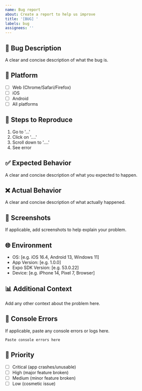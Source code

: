 ```yaml
---
name: Bug report
about: Create a report to help us improve
title: '[BUG] '
labels: bug
assignees: ''
---
```


## 🐛 Bug Description
A clear and concise description of what the bug is.

## 📱 Platform
- [ ] Web (Chrome/Safari/Firefox)
- [ ] iOS
- [ ] Android
- [ ] All platforms

## 🔄 Steps to Reproduce
1. Go to '...'
2. Click on '....'
3. Scroll down to '....'
4. See error

## ✅ Expected Behavior
A clear and concise description of what you expected to happen.

## ❌ Actual Behavior
A clear and concise description of what actually happened.

## 📸 Screenshots
If applicable, add screenshots to help explain your problem.

## 🌐 Environment
- OS: [e.g. iOS 16.4, Android 13, Windows 11]
- App Version: [e.g. 1.0.0]
- Expo SDK Version: [e.g. 53.0.22]
- Device: [e.g. iPhone 14, Pixel 7, Browser]

## 📊 Additional Context
Add any other context about the problem here.

## 🔧 Console Errors
If applicable, paste any console errors or logs here.

```
Paste console errors here
```

## 🎯 Priority
- [ ] Critical (app crashes/unusable)
- [ ] High (major feature broken)
- [ ] Medium (minor feature broken)
- [ ] Low (cosmetic issue)